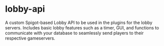 # lobby-api
A custom Spigot-based Lobby API to be used in the plugins for the lobby servers. Includes basic lobby features such as a timer, GUI, and functions to communicate with your database to seamlessly send players to their respective gameservers.

